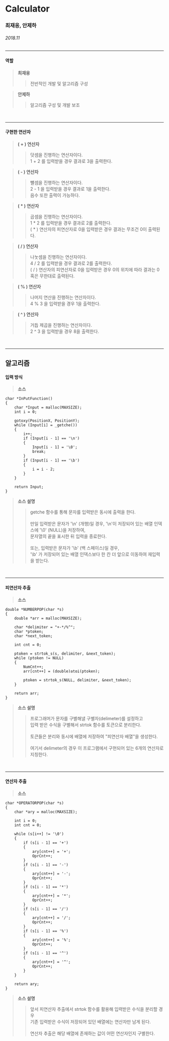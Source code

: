 # Calculator

### 최재웅, 안제하

###### 2018.11


___
#### 역할

> <b> 최재웅 </b>
> > 전반적인 개발 및 알고리즘 구성 <br/>

> <b> 안제하 </b> 
> > 알고리즘 구성 및 개발 보조 <br/>

<br>

___
#### 구현한 연산자
> <b> ( + ) 연산자 </b>
> > 덧셈을 진행하는 연산자이다. <br/>
> > 1 + 2 를 입력받을 경우 결과로 3을 출력한다.

> <b> ( - ) 연산자 </b>
> > 뺼셈을 진행하는 연산자이다. <br/>
> > 2 - 1 을 입력받을 경우 결과로 1을 출력한다. <br/>
> > 음수 또한 출력이 가능하다.

> <b> ( * ) 연산자 </b>
> > 곱셈을 진행하는 연산자이다. <br/>
> > 1 * 2 를 입력받을 경우 결과로 2를 출력한다. <br/>
> > ( * ) 연산자의 피연산자로 0을 입력받은 경우 결과는 무조건 0이 출력된다.

> <b> ( / ) 연산자 </b>
> > 나눗셈을 진행하는 연산자이다. <br/>
> > 4 / 2 를 입력받을 경우 결과로 2를 출력한다. <br/>
> > ( / ) 연산자의 피연산자로 0을 입력받은 경우 0의 위치에 따라 결과는 0 혹은 무한대로 출력된다.

> <b> ( % ) 연산자 </b>
> > 나머지 연산을 진행하는 연산자이다. <br/>
> > 4 % 3 을 입력받을 경우 1을 출력한다.

> <b> ( ^ ) 연산자 </b>
> > 거듭 제곱을 진행하는 연산자이다. <br/>
> > 2 ^ 3 을 입력받을 경우 8을 출력한다.

<br>

___
## 알고리즘

#### 입력 방식

> <b> 소스 </b>
```{.c}
char *InPutFunction()
{
	char *Input = malloc(MAXSIZE);
	int i = 0;

	gotoxy(PositionX, PositionY);
	while (Input[i] = _getche())
	{
		i++;
		if (Input[i - 1] == '\n')
		{
			Input[i - 1] = '\0';
			break;
		}
		if (Input[i - 1] == '\b')
		{
			i = i - 2;
		}
	}

	return Input;
}
```

> <b> 소스 설명 </b>
> > getche 함수를 통해 문자를 입력받은 동시에 출력을 한다. <br/> <br/>
> > 만일 입력받은 문자가 '\n' (개행)일 경우, '\n'이 저장되어 있는 배열 인덱스에 '\0' (NULL)을 저장하여, <br/>
> > 문자열의 끝을 표시한 뒤 입력을 종료한다. <br/> <br/>
> > 또는, 입력받은 문자가 '\b' (백 스페이스)일 경우, <br/>
> > '\b' 가 저장되어 있는 배열 인덱스보다 한 칸 더 앞으로 이동하여 재입력을 받는다.

<br/>

___
#### 피연산자 추출

> <b> 소스 </b>
```{.c}
double *NUMBERPOP(char *s)
{
	double *arr = malloc(MAXSIZE);

	char *delimiter = "+-*/%^";
	char *ptoken;
	char *next_token;

	int cnt = 0;

	ptoken = strtok_s(s, delimiter, &next_token);
	while (ptoken != NULL)
	{
		NumCnt++;
		arr[cnt++] = (double)atoi(ptoken);

		ptoken = strtok_s(NULL, delimiter, &next_token);
	}

	return arr;
}
```

> <b> 소스 설명 </b>
> > 프로그래머가 문자를 구별해낼 구별자(delimeter)를 설정하고 <br/>
> > 입력 받은 수식을 구별해서 strtok 함수를  토큰으로 분리한다. <br/> <br/>
> > 토큰들은 분리와 동시에 배열에 저장하여 "피연산자 배열"을 생성한다. <br/> <br/>
> > 여기서 delimeter의 경우 이 프로그램에서 구현되어 있는 6개의 연산자로 지칭한다.

<br/>

___
#### 연산자 추출

> <b> 소스 </b>
```{.c}
char *OPERATORPOP(char *s)
{
	char *ary = malloc(MAXSIZE);

	int i = 0;
	int cnt = 0;

	while (s[i++] != '\0')
	{
		if (s[i - 1] == '+')
		{
			ary[cnt++] = '+';
			OprCnt++;
		}
		if (s[i - 1] == '-')
		{
			ary[cnt++] = '-';
			OprCnt++;
		}
		if (s[i - 1] == '*')
		{
			ary[cnt++] = '*';
			OprCnt++;
		}
		if (s[i - 1] == '/')
		{
			ary[cnt++] = '/';
			OprCnt++;
		}
		if (s[i - 1] == '%')
		{
			ary[cnt++] = '%';
			OprCnt++;
		}
		if (s[i - 1] == '^')
		{
			ary[cnt++] = '^';
			OprCnt++;
		}
	}

	return ary;
}
```

> <b> 소스 설명 </b>
> > 앞서 피연산자 추출에서 strtok 함수를 활용해 입력받은 수식을 분리할 경우 <br/>
> > 기존 입력받은 수식이 저장되어 있던 배열에는 연산자만 남게 된다. <br/> <br/>
> > 연산자 추출은 해당 배열에 존재하는 값이 어떤 연산자인지 구별한다.

<br/>
